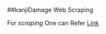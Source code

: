##kanjiDamage Web Scraping 

For *scraping* One can Refer [Link](https://www.edureka.co/blog/web-scraping-with-python/) 